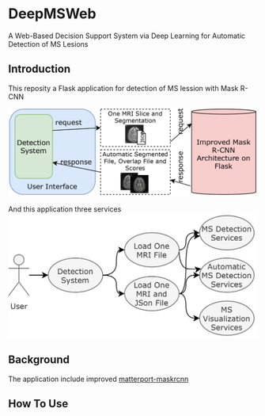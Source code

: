 ---
---

# DeepMSWeb

A Web-Based Decision Support System via Deep Learning for Automatic Detection of MS Lesions

## Introduction

This reposity a Flask application for detection of MS lession with Mask R-CNN 

![block diagram](static/img/githubs/deppmsblokK2.png)

And this application three services
![services](static/img/githubs/deppmsuseCaseB.png)

## Background
The application include improved [matterport-maskrcnn](https://github.com/matterport/Mask_RCNN)

## How To Use

